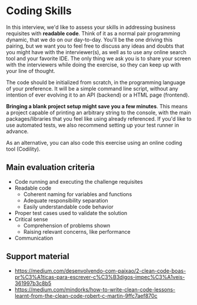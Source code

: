 # Coding Skills

In this interview, we'd like to assess your skills in addressing business requisites with
__readable code__.
Think of it as a normal pair programming dynamic, that we do on our day-to-day.
You'll be the one driving this pairing, but we want you to feel free to discuss any ideas and
doubts that you might have with the interviewer(s), as well as to use any online search tool and
your favorite IDE.
The only thing we ask you is to share your screen with the interviewers while doing the exercise,
so they can keep up with your line of thought.

The code should be initialized from scratch, in the programming language of your preference.
It will be a simple command line script, without any intention of ever evolving it to an API
(backend) or a HTML page (frontend).

__Bringing a blank project setup might save you a few minutes__. This means a project capable of
printing an arbitrary string to the console, with the main packages/libraries that you feel like
using already referenced. If you'd like to use automated tests, we also recommend setting up your
test runner in advance.

As an alternative, you can also code this exercise using an online coding tool (Codility).

## Main evaluation criteria
* Code running and executing the challenge requisites
* Readable code
  * Coherent naming for variables and functions
  * Adequate responsibility separation
  * Easily understandable code behavior
* Proper test cases used to validate the solution
* Critical sense
  * Comprehension of problems shown
  * Raising relevant concerns, like performance
* Communication

## Support material

* https://medium.com/desenvolvendo-com-paixao/2-clean-code-boas-pr%C3%A1ticas-para-escrever-c%C3%B3digos-impec%C3%A1veis-361997b3c8b5
* https://medium.com/mindorks/how-to-write-clean-code-lessons-learnt-from-the-clean-code-robert-c-martin-9ffc7aef870c 
